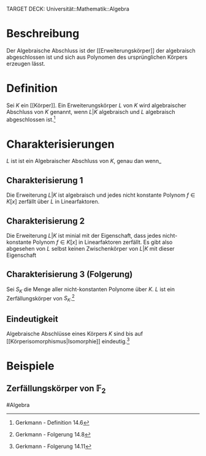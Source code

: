 TARGET DECK: Universität::Mathematik::Algebra

# Beschreibung
Der Algebraische Abschluss ist der [[Erweiterungskörper]] der algebraisch abgeschlossen ist und sich aus Polynomen des ursprünglichen Körpers erzeugen lässt.

# Definition
Sei $K$ ein [[Körper]]. Ein Erweiterungskörper $L$ von $K$ wird algebraischer Abschluss von $K$ genannt, wenn $L|K$ algebraisch und $L$ algebraisch abgeschlossen ist.[^1]


# Charakterisierungen
$L$ ist ist ein Algebraischer Abschluss von $K$, genau dan wenn_

## Charakterisierung 1
Die Erweiterung $L|K$ ist algebraisch und jedes nicht konstante Polynom $f \in K[x]$ zerfällt über $L$ in Linearfaktoren.

## Charakterisierung 2
Die Erweiterung $L|K$ ist minial mit der Eigenschaft, dass jedes nicht-konstante Polynom $f \in K[x]$ in Linearfaktoren zerfällt. Es gibt also abgesehen von $L$ selbst keinen Zwischenkörper von $L|K$ mit dieser Eigenschaft

## Charakterisierung 3 (Folgerung)
Sei $S_K$ die Menge aller nicht-konstanten Polynome über $K$. $L$ ist ein Zerfällungskörper von $S_K$.[^2]

## Eindeutigkeit
Algebraische Abschlüsse eines Körpers $K$ sind bis auf [[Körperisomorphismus|Isomorphie]] eindeutig.[^3]




# Beispiele
## Zerfällungskörper von $\mathbb{F}_2$




#Algebra 

[^1]: Gerkmann - Definition 14.6
[^2]: Gerkmann - Folgerung 14.8
[^3]: Gerkmann - Folgerung 14.11


